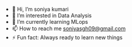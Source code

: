 - 👋 Hi, I’m soniya kumari
- 👀 I’m interested in Data Analysis
- 🌱 I’m currently learning MLops
- 📫 How to reach me  soniyasgh09@gmail.com
- ⚡ Fun fact: Always ready to learn new things
